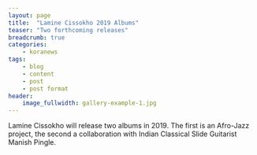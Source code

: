 ```yaml
---
layout: page
title:  "Lamine Cissokho 2019 Albums"
teaser: "Two forthcoming releases"
breadcrumb: true
categories:
    - koranews
tags:
    - blog
    - content
    - post
    - post format
header:
    image_fullwidth: gallery-example-1.jpg
---
```

Lamine Cissokho will release two albums in 2019. The first is an Afro-Jazz project, the second a collaboration with Indian Classical Slide Guitarist Manish Pingle.
